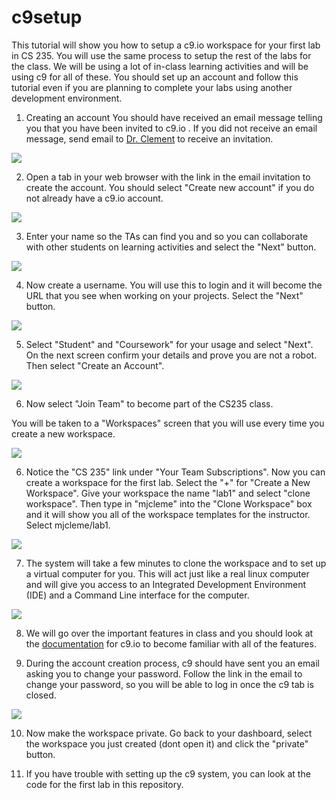 # c9setup
This tutorial will show you how to setup a c9.io workspace for your first lab in CS 235.  You will use the same process to setup the rest of the labs for the class.  We will be using a lot of in-class learning activities and will be using c9 for all of these.  You should set up an account and follow this tutorial even if you are planning to complete your labs using another development environment.
1) Creating an account
You should have received an email message telling you that you have been invited to c9.io .  If you did not receive an email message, send email to [Dr. Clement](mailto:clement@cs.byu.edu) to receive an invitation.

![](https://mjcleme.github.io/SC1.png)

2) Open a tab in your web browser with the link in the email invitation to create the account.  You should select "Create new account" if you do not already have a c9.io account.

![](https://mjcleme.github.io/SC2.png)

3) Enter your name so the TAs can find you and so you can collaborate with other students on learning activities and select the "Next" button.

![](https://mjcleme.github.io/SC3.png)

4) Now create a username.  You will use this to login and it will become the URL that you see when working on your projects.  Select the "Next" button.

![](https://mjcleme.github.io/SC4.png)

5) Select "Student" and "Coursework" for your usage and select "Next".  On the next screen confirm your details and prove you are not a robot.  Then select "Create an Account".

![](https://mjcleme.github.io/SC5.png)

6) Now select "Join Team" to become part of the CS235 class.

You will be taken to a "Workspaces" screen that you will use every time you create a new workspace.

![](https://mjcleme.github.io/SC6.png)

6) Notice the "CS 235" link under "Your Team Subscriptions".  Now you can create a workspace for the first lab.  Select the "+" for "Create a New Workspace".  Give your workspace the name "lab1" and select "clone workspace".  Then type in "mjcleme" into the "Clone Workspace" box and it will show you all of the workspace templates for the instructor.  Select mjcleme/lab1.

![](https://mjcleme.github.io/SC7.png)

7) The system will take a few minutes to clone the workspace and to set up a virtual computer for you.  This will act just like a real linux computer and will give you access to an Integrated Development Environment (IDE) and a Command Line interface for the computer.

![](https://mjcleme.github.io/SC8.png)

8) We will go over the important features in class and you should look at the [documentation](https://docs.c9.io/docs/) for c9.io to become familiar with all of the features.  

9) During the account creation process, c9 should have sent you an email asking you to change your password.  Follow the link in the email to change your password, so you will be able to log in once the c9 tab is closed.

![](https://mjcleme.github.io/SC9.png)

10) Now make the workspace private.  Go back to your dashboard, select the workspace you just created (dont open it) and click the "private" button.

11) If you have trouble with setting up the c9 system, you can look at the code for the first lab in this repository.
